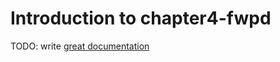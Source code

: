 # Introduction to chapter4-fwpd

TODO: write [great documentation](http://jacobian.org/writing/what-to-write/)

